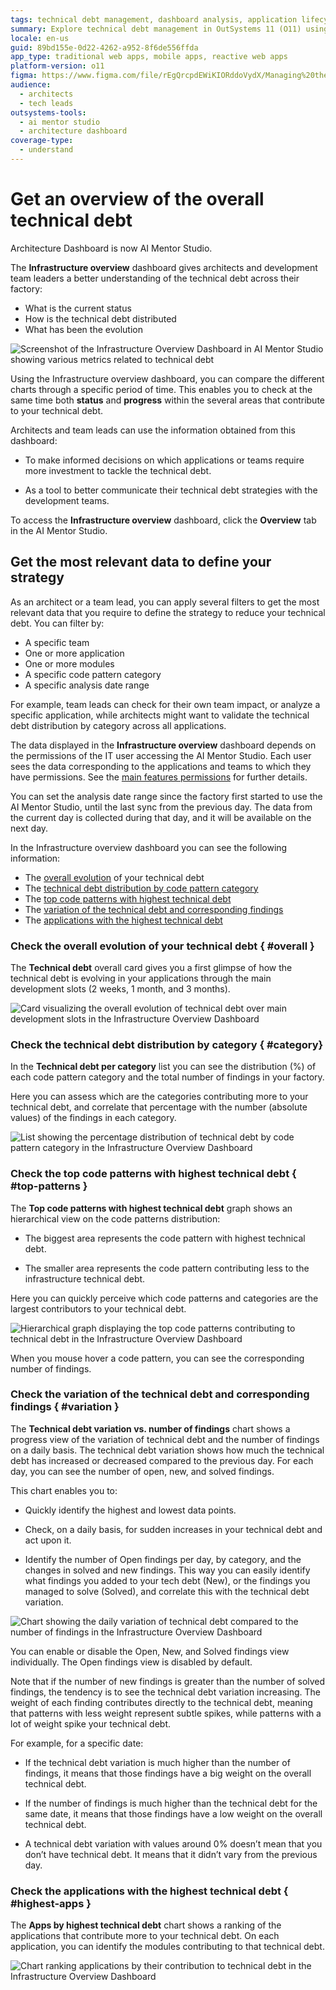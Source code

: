```yaml
---
tags: technical debt management, dashboard analysis, application lifecycle management, investment decision making, team communication
summary: Explore technical debt management in OutSystems 11 (O11) using the AI Mentor Studio's Infrastructure Overview Dashboard.
locale: en-us
guid: 89bd155e-0d22-4262-a952-8f6de556ffda
app_type: traditional web apps, mobile apps, reactive web apps
platform-version: o11
figma: https://www.figma.com/file/rEgQrcpdEWiKIORddoVydX/Managing%20the%20Applications%20Lifecycle?node-id=1305:613
audience:
  - architects
  - tech leads
outsystems-tools:
  - ai mentor studio
  - architecture dashboard
coverage-type:
  - understand
---
```


# Get an overview of the overall technical debt

<div class="info" markdown="1">

Architecture Dashboard is now AI Mentor Studio.

</div>

The **Infrastructure overview** dashboard gives architects and development team leaders a better understanding of the technical debt across their factory: 

* What is the current status
* How is the technical debt distributed
* What has been the evolution

![Screenshot of the Infrastructure Overview Dashboard in AI Mentor Studio showing various metrics related to technical debt](images/overview-dashboard-ams.png "Infrastructure Overview Dashboard")

Using the Infrastructure overview dashboard, you can compare the different charts through a specific period of time. This enables you to check at the same time both **status** and **progress** within the several areas that contribute to your technical debt.

Architects and team leads can use the information obtained from this dashboard:

* To make informed decisions on which applications or teams require more investment to tackle the technical debt.

* As a tool to better communicate their technical debt strategies with the development teams.

To access the **Infrastructure overview** dashboard, click the **Overview** tab in the AI Mentor Studio.

## Get the most relevant data to define your strategy

As an architect or a team lead, you can apply several filters to get the most relevant data that you require to define the strategy to reduce your technical debt. You can filter by:

* A specific team
* One or more application
* One or more modules
* A specific code pattern category
* A specific analysis date range

For example, team leads can check for their own team impact, or analyze a specific application, while architects might want to validate the technical debt distribution by category across all applications.

The data displayed in the **Infrastructure overview** dashboard depends on the permissions of the IT user accessing the AI Mentor Studio. Each user sees the data corresponding to the applications and teams to which they have permissions. See the [main features permissions](how-works.md#Permissions) for further details.

<div class="info" markdown="1">

You can set the analysis date range since the factory first started to use the AI Mentor Studio, until the last sync from the previous day. The data from the current day is collected during that day, and it will be available on the next day.

</div>

In the Infrastructure overview dashboard you can see the following information:

* The [overall evolution](#overall) of your technical debt
* The [technical debt distribution by code pattern category](#category)
* The [top code patterns with highest technical debt](#top-patterns)
* The [variation of the technical debt and corresponding findings](#variation)
* The [applications with the highest technical debt](#highest-apps)

### Check the overall evolution of your technical debt { #overall }

The **Technical debt** overall card gives you a first glimpse of how the technical debt is evolving in your applications through the main development slots (2 weeks, 1 month, and 3 months).

![Card visualizing the overall evolution of technical debt over main development slots in the Infrastructure Overview Dashboard](images/overview-overall-card-ams.png "Technical Debt Overall Card")

### Check the technical debt distribution by category { #category}

In the **Technical debt per category** list you can see the distribution (%) of each code pattern category and the total number of findings in your factory.

Here you can assess which are the categories contributing more to your technical debt, and correlate that percentage with the number (absolute values) of the findings in each category.

![List showing the percentage distribution of technical debt by code pattern category in the Infrastructure Overview Dashboard](images/overview-debt-per-category-ams.png "Technical Debt Distribution by Category")

### Check the top code patterns with highest technical debt { #top-patterns }

The **Top code patterns with highest technical debt** graph shows an hierarchical view on the code patterns distribution:

* The biggest area represents the code pattern with highest technical debt.

* The smaller area represents the code pattern contributing less to the infrastructure technical debt.

Here you can quickly perceive which code patterns and categories are the largest contributors to your technical debt.

![Hierarchical graph displaying the top code patterns contributing to technical debt in the Infrastructure Overview Dashboard](images/overview-top-patterns-ams.png "Top Code Patterns with Highest Technical Debt")

When you mouse hover a code pattern, you can see the corresponding number of findings.

### Check the variation of the technical debt and corresponding findings { #variation }

The **Technical debt variation vs. number of findings** chart shows a progress view of the variation of technical debt and the number of findings on a daily basis. The technical debt variation shows how much the technical debt has increased or decreased compared to the previous day. For each day, you can see the number of open, new, and solved findings.

This chart enables you to:

* Quickly identify the highest and lowest data points.

* Check, on a daily basis, for sudden increases in your technical debt and act upon it.

* Identify the number of Open findings per day, by category, and the changes in solved and new findings. This way you can easily identify what findings you added to your tech debt (New), or the findings you managed to solve (Solved), and correlate this with the technical debt variation.

![Chart showing the daily variation of technical debt compared to the number of findings in the Infrastructure Overview Dashboard](images/overview-variation-ams.png "Technical Debt Variation vs. Number of Findings")

<div class="info" markdown="1">

You can enable or disable the Open, New, and Solved findings view individually. The Open findings view is disabled by default.

</div>

Note that if the number of new findings is greater than the number of solved findings, the tendency is to see the technical debt variation increasing. The weight of each finding contributes directly to the technical debt, meaning that patterns with less weight represent subtle spikes, while patterns with a lot of weight spike your technical debt.

For example, for a specific date:

* If the technical debt variation is much higher than the number of findings, it means that those findings have a big weight on the overall technical debt.

* If the number of findings is much higher than the technical debt for the same date, it means that those findings have a low weight on the overall technical debt.

* A technical debt variation with values around 0% doesn’t mean that you don’t have technical debt. It means that it didn’t vary from the previous day. 

### Check the applications with the highest technical debt { #highest-apps }

The **Apps by highest technical debt** chart shows a ranking of the applications that contribute more to your technical debt. On each application, you can identify the modules contributing to that technical debt.

![Chart ranking applications by their contribution to technical debt in the Infrastructure Overview Dashboard](images/overview-apps-by-highest-ams.png "Applications by Highest Technical Debt")
